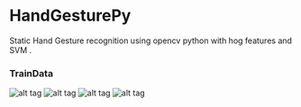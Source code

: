 # HandGesturePy
Static Hand Gesture recognition using opencv python with hog features and SVM .

### TrainData
![alt tag](https://github.com/zed41/HandGesturePy/blob/master/TrainData/1_1.jpg)
![alt tag](https://github.com/zed41/HandGesturePy/blob/master/TrainData/1_1.jpg)
![alt tag](https://github.com/zed41/HandGesturePy/blob/master/TrainData/1_1.jpg)
![alt tag](https://github.com/zed41/HandGesturePy/blob/master/TrainData/1_1.jpg)

